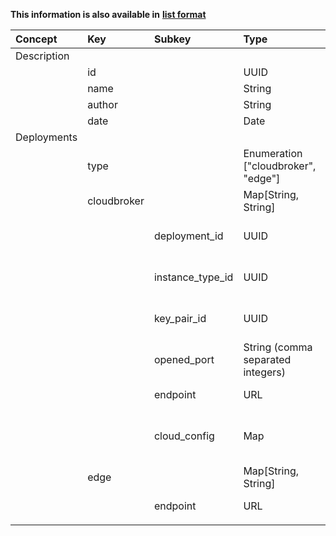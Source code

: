 
<style>
  .md-content__button {
    display: none;
  }
</style>

**This information is also available in** **[list format](/attributes/deployment/)**

| Concept     | Key         | Subkey           | Type                                | Example Value                                  | Comment                                                                                        | Condition   |
|:------------|:------------|:-----------------|:------------------------------------|:-----------------------------------------------|:-----------------------------------------------------------------------------------------------|:------------|
| Description |             |                  |                                     |                                                |                                                                                                |             |
|             | id          |                  | UUID                                | "HOSTID_MYHOST_A"                              | DIGITbrain reference                                                                           | auto        |
|             | name        |                  | String                              | "Ubuntu small"                                 | Short name for the node/device                                                                 | mandatory   |
|             | author      |                  | String                              | "Jay"                                          | Created by                                                                                     | mandatory   |
|             | date        |                  | Date                                | 18.08.2022                                     | Created on                                                                                     | auto        |
| Deployments |             |                  |                                     |                                                |                                                                                                |             |
|             | type        |                  | Enumeration ["cloudbroker", "edge"] | "cloudbroker"                                  | computing centre                                                                               | mandatory   |
|             | cloudbroker |                  | Map[String, String]                 |                                                | Configuration data for a CloudBroker instance                                                  |             |
|             |             | deployment_id    | UUID                                | "16b1e2d4-3a2c-406e-8c45-5637099021f0"         | ID of CloudBroker Deployment                                                                   | optional    |
|             |             | instance_type_id | UUID                                | "ca727925-a5ca-4697-b2c3-8788d82457d5"         | ID of CloudBroker InstanceType                                                                 | optional    |
|             |             | key_pair_id      | UUID                                | "ap207925-a5ca-4697-b2c3-5637099021f0"         | ID of CloudBroker Key Pair                                                                     | optional    |
|             |             | opened_port      | String (comma separated integers)   | "80,443,8080,30010"                            | Ports to open at cloud side                                                                    | optional    |
|             |             | endpoint         | URL                                 | "https://cloudsme-cbp.scaletools.com.ua"       | Endpoint of the CB Platform                                                                    | optional    |
|             |             | cloud_config     | Map                                 | {<br>  "runcmd": ["echo one", "echo two"]<br>} | cloud-init - https://cloudinit.readthedocs.io/ - configuration for contextualisation of the VM | optional    |
|             | edge        |                  | Map[String, String]                 |                                                | Connection data for a bring-your-own edge                                                      |             |
|             |             | endpoint         | URL                                 |                                                | accesible IP or FQDN of edge device                                                            | optional    |
|             |             |                  |                                     |                                                |                                                                                                |             |